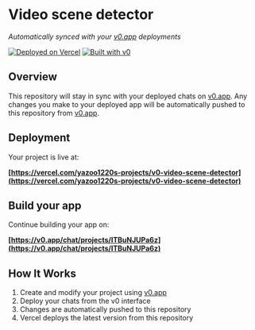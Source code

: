 # Video scene detector

*Automatically synced with your [v0.app](https://v0.app) deployments*

[![Deployed on Vercel](https://img.shields.io/badge/Deployed%20on-Vercel-black?style=for-the-badge&logo=vercel)](https://vercel.com/yazoo1220s-projects/v0-video-scene-detector)
[![Built with v0](https://img.shields.io/badge/Built%20with-v0.app-black?style=for-the-badge)](https://v0.app/chat/projects/ITBuNJUPa6z)

## Overview

This repository will stay in sync with your deployed chats on [v0.app](https://v0.app).
Any changes you make to your deployed app will be automatically pushed to this repository from [v0.app](https://v0.app).

## Deployment

Your project is live at:

**[https://vercel.com/yazoo1220s-projects/v0-video-scene-detector](https://vercel.com/yazoo1220s-projects/v0-video-scene-detector)**

## Build your app

Continue building your app on:

**[https://v0.app/chat/projects/ITBuNJUPa6z](https://v0.app/chat/projects/ITBuNJUPa6z)**

## How It Works

1. Create and modify your project using [v0.app](https://v0.app)
2. Deploy your chats from the v0 interface
3. Changes are automatically pushed to this repository
4. Vercel deploys the latest version from this repository